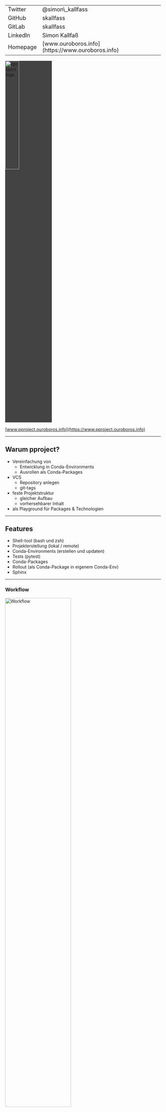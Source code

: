 <table style="text-align: left; font-size: 18px">
    <tr>
        <td>Twitter</td>
        <td>@simon\_kallfass</td>
    </tr>
    <tr>
        <td>GitHub</td>
        <td>skallfass</td>
    </tr>
    <tr>
        <td>GitLab</td>
        <td>skallfass</td>
    </tr>
    <tr>
        <td>LinkedIn</td>
        <td>Simon Kallfaß</td>
    </tr>
    <tr>
        <td>Homepage</td>
        <td>[www.ouroboros.info](https://www.ouroboros.info)</td>
    </tr>
</table>

<img src="https://pproject.ouroboros.info/_images/pproject.svg" alt="pproject logo" width="30%" height="30%" z-index=-5 style="background-color: #434344;">

[www.pproject.ouroboros.info](https://www.pproject.ouroboros.info)

---
## Warum pproject?
* Vereinfachung von
    * Entwicklung in Conda-Environments
    * Ausrollen als Conda-Packages
* VCS
    * Repository anlegen
    * git-tags
* feste Projektstruktur
    * gleicher Aufbau
    * vorhersehbarer Inhalt
* als Playground für Packages & Technologien

---
## Features
* Shell-tool (bash und zsh)
* Projekterstellung (lokal / remote)
* Conda-Environments (erstellen und updaten)
* Tests (pytest)
* Conda-Packages
* Rollout (als Conda-Package in eigenem Conda-Env)
* Sphinx

---
### Workflow
<img src="https://www.pproject.ouroboros.info/_images/pproject_workflow_new.svg" alt="Workflow" width="65%" height="65%">

---
## Resultierende Projektstruktur
```
├── conda-build
│       ├── meta.yaml
│       └── hash.md5
├── company
│       ├── __init__.py
│       └── namespace
│           ├── __init__.py
│           └── project
│               ├── your_code.py
│               └── __init__.py
├── .git
├── README.md
├── setup.py
└── tests
```

---
## autoenv und autoupdate
autoenv aktivieren
```bash
pproject autoenv_toggle
```
autoupdate aktivieren
```bash
pproject autoupdate_toggle
```
auto-commands ausführen
```bash
pproject autoenv
```

---
## Erstellen und Entwickeln
Projekt erstellen
```bash
pproject create [--remote] NAMESPACE -n PROJECT [-p {2.7, 3.6}]
```
Update des Conda-Environment
```bash
pproject update
```
Testen
```bash
pproject test
```

---
## Info und Build
Überblick
```bash
pproject info {project, general}
```
Neuer Versionstag
```bash
pproject version -m "MESSAGE" {major, minor, patch}
```
Conda-Package erstellen
```bash
pproject build [--publish]
```

---
## Ausrollen und Dokumentation
Ausrollen auf Host
```bash
pproject release -d USER@HOST [-e ENVIRONMENT_NAME]
```
Erstellen der Sphinx-Dokumentation
```bash
pproject sphinx
```

---
## Example: pproject create

[![Example](https://asciinema.org/a/6IOIgrb6mFjNPKggsAHEbQRNH.png)](https://asciinema.org/a/6IOIgrb6mFjNPKggsAHEbQRNH)

---
## Example: pproject test/version

[![Example](https://asciinema.org/a/ZLFmODNFCwMNCfqo1QHGapjec.png)](https://asciinema.org/a/ZLFmODNFCwMNCfqo1QHGapjec)

---
## Roadmap
* flexiblere Namespaces (Plugin-System?)
* CI-Skeletons
* Neuer Befehl: "containerize/dockerize/..."
* eventuell Bitbucket-support
* fish-support

---
## Contributors welcome!
<table style="text-align: left; font-size: 18px">
    <tr>
        <td>Homepage</td>
        <td>https://www.pproject.ouroboros.info</td>
    </tr>
    <tr>
        <td>GitHub</td>
        <td>skallfass/ouroboros-tools-pproject</td>
    </tr>
    <tr>
        <td>GitLab</td>
        <td>ouroboros-tools/pproject</td>
    </tr>
</table>
